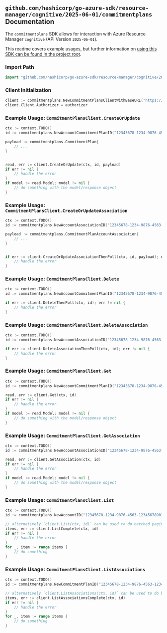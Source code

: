 
## `github.com/hashicorp/go-azure-sdk/resource-manager/cognitive/2025-06-01/commitmentplans` Documentation

The `commitmentplans` SDK allows for interaction with Azure Resource Manager `cognitive` (API Version `2025-06-01`).

This readme covers example usages, but further information on [using this SDK can be found in the project root](https://github.com/hashicorp/go-azure-sdk/tree/main/docs).

### Import Path

```go
import "github.com/hashicorp/go-azure-sdk/resource-manager/cognitive/2025-06-01/commitmentplans"
```


### Client Initialization

```go
client := commitmentplans.NewCommitmentPlansClientWithBaseURI("https://management.azure.com")
client.Client.Authorizer = authorizer
```


### Example Usage: `CommitmentPlansClient.CreateOrUpdate`

```go
ctx := context.TODO()
id := commitmentplans.NewAccountCommitmentPlanID("12345678-1234-9876-4563-123456789012", "example-resource-group", "accountName", "commitmentPlanName")

payload := commitmentplans.CommitmentPlan{
	// ...
}


read, err := client.CreateOrUpdate(ctx, id, payload)
if err != nil {
	// handle the error
}
if model := read.Model; model != nil {
	// do something with the model/response object
}
```


### Example Usage: `CommitmentPlansClient.CreateOrUpdateAssociation`

```go
ctx := context.TODO()
id := commitmentplans.NewAccountAssociationID("12345678-1234-9876-4563-123456789012", "example-resource-group", "commitmentPlanName", "accountAssociationName")

payload := commitmentplans.CommitmentPlanAccountAssociation{
	// ...
}


if err := client.CreateOrUpdateAssociationThenPoll(ctx, id, payload); err != nil {
	// handle the error
}
```


### Example Usage: `CommitmentPlansClient.Delete`

```go
ctx := context.TODO()
id := commitmentplans.NewAccountCommitmentPlanID("12345678-1234-9876-4563-123456789012", "example-resource-group", "accountName", "commitmentPlanName")

if err := client.DeleteThenPoll(ctx, id); err != nil {
	// handle the error
}
```


### Example Usage: `CommitmentPlansClient.DeleteAssociation`

```go
ctx := context.TODO()
id := commitmentplans.NewAccountAssociationID("12345678-1234-9876-4563-123456789012", "example-resource-group", "commitmentPlanName", "accountAssociationName")

if err := client.DeleteAssociationThenPoll(ctx, id); err != nil {
	// handle the error
}
```


### Example Usage: `CommitmentPlansClient.Get`

```go
ctx := context.TODO()
id := commitmentplans.NewAccountCommitmentPlanID("12345678-1234-9876-4563-123456789012", "example-resource-group", "accountName", "commitmentPlanName")

read, err := client.Get(ctx, id)
if err != nil {
	// handle the error
}
if model := read.Model; model != nil {
	// do something with the model/response object
}
```


### Example Usage: `CommitmentPlansClient.GetAssociation`

```go
ctx := context.TODO()
id := commitmentplans.NewAccountAssociationID("12345678-1234-9876-4563-123456789012", "example-resource-group", "commitmentPlanName", "accountAssociationName")

read, err := client.GetAssociation(ctx, id)
if err != nil {
	// handle the error
}
if model := read.Model; model != nil {
	// do something with the model/response object
}
```


### Example Usage: `CommitmentPlansClient.List`

```go
ctx := context.TODO()
id := commitmentplans.NewAccountID("12345678-1234-9876-4563-123456789012", "example-resource-group", "accountName")

// alternatively `client.List(ctx, id)` can be used to do batched pagination
items, err := client.ListComplete(ctx, id)
if err != nil {
	// handle the error
}
for _, item := range items {
	// do something
}
```


### Example Usage: `CommitmentPlansClient.ListAssociations`

```go
ctx := context.TODO()
id := commitmentplans.NewCommitmentPlanID("12345678-1234-9876-4563-123456789012", "example-resource-group", "commitmentPlanName")

// alternatively `client.ListAssociations(ctx, id)` can be used to do batched pagination
items, err := client.ListAssociationsComplete(ctx, id)
if err != nil {
	// handle the error
}
for _, item := range items {
	// do something
}
```
